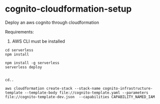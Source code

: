 # cognito-cloudformation-setup
Deploy an aws cognito through cloudformation

Requirements:
1. AWS CLI must be installed


```
cd serverless
npm install

npm install -g serverless
serverless deploy


cd..

aws cloudformation create-stack --stack-name cognito-infrastructure-template --template-body file://cognito-template.yaml --parameters file://cognito-template-dev.json  --capabilities CAPABILITY_NAMED_IAM
```
